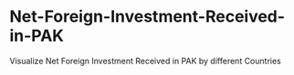# Net-Foreign-Investment-Received-in-PAK
Visualize Net Foreign Investment Received in PAK by different Countries
